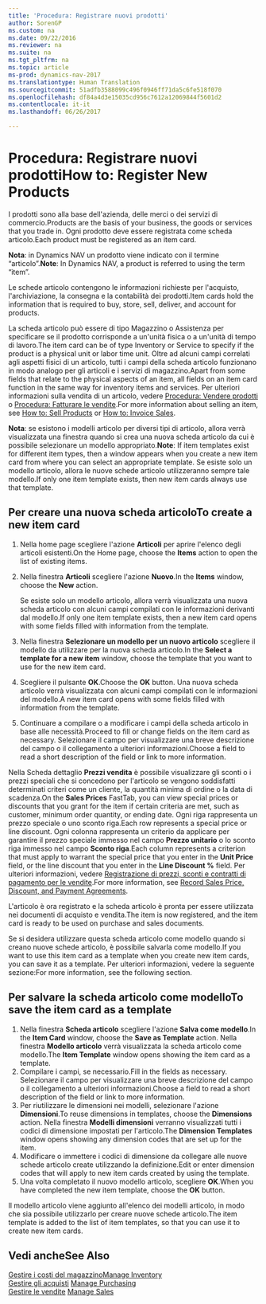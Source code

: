 ```yaml
---
title: 'Procedura: Registrare nuovi prodotti'
author: SorenGP
ms.custom: na
ms.date: 09/22/2016
ms.reviewer: na
ms.suite: na
ms.tgt_pltfrm: na
ms.topic: article
ms-prod: dynamics-nav-2017
ms.translationtype: Human Translation
ms.sourcegitcommit: 51adfb3588099c496f0946ff71da5c6fe518f070
ms.openlocfilehash: df84a4d3e15035cd956c7612a12069844f5601d2
ms.contentlocale: it-it
ms.lasthandoff: 06/26/2017

---
```


# <a name="how-to-register-new-products"></a><span data-ttu-id="0cbf7-102">Procedura: Registrare nuovi prodotti</span><span class="sxs-lookup"><span data-stu-id="0cbf7-102">How to: Register New Products</span></span>

<span data-ttu-id="0cbf7-103">I prodotti sono alla base dell'azienda, delle merci o dei servizi di commercio.</span><span class="sxs-lookup"><span data-stu-id="0cbf7-103">Products are the basis of your business, the goods or services that you trade in.</span></span> <span data-ttu-id="0cbf7-104">Ogni prodotto deve essere registrata come scheda articolo.</span><span class="sxs-lookup"><span data-stu-id="0cbf7-104">Each product must be registered as an item card.</span></span>

<span data-ttu-id="0cbf7-105">**Nota**: in Dynamics NAV un prodotto viene indicato con il termine “articolo”.</span><span class="sxs-lookup"><span data-stu-id="0cbf7-105">**Note**: In Dynamics NAV, a product is referred to using the term “item”.</span></span>

<span data-ttu-id="0cbf7-106">Le schede articolo contengono le informazioni richieste per l'acquisto, l'archiviazione, la consegna e la contabilità dei prodotti.</span><span class="sxs-lookup"><span data-stu-id="0cbf7-106">Item cards hold the information that is required to buy, store, sell, deliver, and account for products.</span></span>

<span data-ttu-id="0cbf7-107">La scheda articolo può essere di tipo Magazzino o Assistenza per specificare se il prodotto corrisponde a un'unità fisica o a un'unità di tempo di lavoro.</span><span class="sxs-lookup"><span data-stu-id="0cbf7-107">The item card can be of type Inventory or Service to specify if the product is a physical unit or labor time unit.</span></span> <span data-ttu-id="0cbf7-108">Oltre ad alcuni campi correlati agli aspetti fisici di un articolo, tutti i campi della scheda articolo funzionano in modo analogo per gli articoli e i servizi di magazzino.</span><span class="sxs-lookup"><span data-stu-id="0cbf7-108">Apart from some fields that relate to the physical aspects of an item, all fields on an item card function in the same way for inventory items and services.</span></span> <span data-ttu-id="0cbf7-109">Per ulteriori informazioni sulla vendita di un articolo, vedere [Procedura: Vendere prodotti](sales-how-sell-products.md) o [Procedura: Fatturare le vendite](sales-how-invoice-sales.md).</span><span class="sxs-lookup"><span data-stu-id="0cbf7-109">For more information about selling an item, see [How to: Sell Products](sales-how-sell-products.md) or [How to: Invoice Sales](sales-how-invoice-sales.md).</span></span>

<span data-ttu-id="0cbf7-110">**Nota**: se esistono i modelli articolo per diversi tipi di articolo, allora verrà visualizzata una finestra quando si crea una nuova scheda articolo da cui è possibile selezionare un modello appropriato.</span><span class="sxs-lookup"><span data-stu-id="0cbf7-110">**Note**: If item templates exist for different item types, then a window appears when you create a new item card from where you can select an appropriate template.</span></span> <span data-ttu-id="0cbf7-111">Se esiste solo un modello articolo, allora le nuove schede articolo utilizzeranno sempre tale modello.</span><span class="sxs-lookup"><span data-stu-id="0cbf7-111">If only one item template exists, then new item cards always use that template.</span></span>

## <a name="to-create-a-new-item-card"></a><span data-ttu-id="0cbf7-112">Per creare una nuova scheda articolo</span><span class="sxs-lookup"><span data-stu-id="0cbf7-112">To create a new item card</span></span>
1. <span data-ttu-id="0cbf7-113">Nella home page scegliere l'azione **Articoli** per aprire l'elenco degli articoli esistenti.</span><span class="sxs-lookup"><span data-stu-id="0cbf7-113">On the Home page, choose the **Items** action to open the list of existing items.</span></span>  
2. <span data-ttu-id="0cbf7-114">Nella finestra **Articoli** scegliere l'azione **Nuovo**.</span><span class="sxs-lookup"><span data-stu-id="0cbf7-114">In the **Items** window, choose the **New** action.</span></span>

    <span data-ttu-id="0cbf7-115">Se esiste solo un modello articolo, allora verrà visualizzata una nuova scheda articolo con alcuni campi compilati con le informazioni derivanti dal modello.</span><span class="sxs-lookup"><span data-stu-id="0cbf7-115">If only one item template exists, then a new item card opens with some fields filled with information from the template.</span></span>
3. <span data-ttu-id="0cbf7-116">Nella finestra **Selezionare un modello per un nuovo articolo** scegliere il modello da utilizzare per la nuova scheda articolo.</span><span class="sxs-lookup"><span data-stu-id="0cbf7-116">In the **Select a template for a new item** window, choose the template that you want to use for the new item card.</span></span>
4. <span data-ttu-id="0cbf7-117">Scegliere il pulsante **OK**.</span><span class="sxs-lookup"><span data-stu-id="0cbf7-117">Choose the **OK** button.</span></span> <span data-ttu-id="0cbf7-118">Una nuova scheda articolo verrà visualizzata con alcuni campi compilati con le informazioni del modello.</span><span class="sxs-lookup"><span data-stu-id="0cbf7-118">A new item card opens with some fields filled with information from the template.</span></span>
5. <span data-ttu-id="0cbf7-119">Continuare a compilare o a modificare i campi della scheda articolo in base alle necessità.</span><span class="sxs-lookup"><span data-stu-id="0cbf7-119">Proceed to fill or change fields on the item card as necessary.</span></span> <span data-ttu-id="0cbf7-120">Selezionare il campo per visualizzare una breve descrizione del campo o il collegamento a ulteriori informazioni.</span><span class="sxs-lookup"><span data-stu-id="0cbf7-120">Choose a field to read a short description of the field or link to more information.</span></span>

<span data-ttu-id="0cbf7-121">Nella Scheda dettaglio **Prezzi vendita** è possibile visualizzare gli sconti o i prezzi speciali che si concedono per l'articolo se vengono soddisfatti determinati criteri come un cliente, la quantità minima di ordine o la data di scadenza.</span><span class="sxs-lookup"><span data-stu-id="0cbf7-121">On the **Sales Prices** FastTab, you can view special prices or discounts that you grant for the item if certain criteria are met, such as customer, minimum order quantity, or ending date.</span></span> <span data-ttu-id="0cbf7-122">Ogni riga rappresenta un prezzo speciale o uno sconto riga.</span><span class="sxs-lookup"><span data-stu-id="0cbf7-122">Each row represents a special price or line discount.</span></span> <span data-ttu-id="0cbf7-123">Ogni colonna rappresenta un criterio da applicare per garantire il prezzo speciale immesso nel campo **Prezzo unitario** o lo sconto riga immesso nel campo **Sconto riga**.</span><span class="sxs-lookup"><span data-stu-id="0cbf7-123">Each column represents a criterion that must apply to warrant the special price that you enter in the **Unit Price** field, or the line discount that you enter in the **Line Discount %** field.</span></span> <span data-ttu-id="0cbf7-124">Per ulteriori informazioni, vedere [Registrazione di prezzi, sconti e contratti di pagamento per le vendite](sales-how-record-sales-price-discount-payment-agreements.md).</span><span class="sxs-lookup"><span data-stu-id="0cbf7-124">For more information, see [Record Sales Price, Discount, and Payment Agreements](sales-how-record-sales-price-discount-payment-agreements.md).</span></span>

<span data-ttu-id="0cbf7-125">L'articolo è ora registrato e la scheda articolo è pronta per essere utilizzata nei documenti di acquisto e vendita.</span><span class="sxs-lookup"><span data-stu-id="0cbf7-125">The item is now registered, and the item card is ready to be used on purchase and sales documents.</span></span>

<span data-ttu-id="0cbf7-126">Se si desidera utilizzare questa scheda articolo come modello quando si creano nuove schede articolo, è possibile salvarla come modello.</span><span class="sxs-lookup"><span data-stu-id="0cbf7-126">If you want to use this item card as a template when you create new item cards, you can save it as a template.</span></span> <span data-ttu-id="0cbf7-127">Per ulteriori informazioni, vedere la seguente sezione:</span><span class="sxs-lookup"><span data-stu-id="0cbf7-127">For more information, see the following section.</span></span>

## <a name="to-save-the-item-card-as-a-template"></a><span data-ttu-id="0cbf7-128">Per salvare la scheda articolo come modello</span><span class="sxs-lookup"><span data-stu-id="0cbf7-128">To save the item card as a template</span></span>
1. <span data-ttu-id="0cbf7-129">Nella finestra **Scheda articolo** scegliere l'azione **Salva come modello**.</span><span class="sxs-lookup"><span data-stu-id="0cbf7-129">In the **Item Card** window, choose the **Save as Template** action.</span></span> <span data-ttu-id="0cbf7-130">Nella finestra **Modello articolo** verrà visualizzata la scheda articolo come modello.</span><span class="sxs-lookup"><span data-stu-id="0cbf7-130">The **Item Template** window opens showing the item card as a template.</span></span>
2. <span data-ttu-id="0cbf7-131">Compilare i campi, se necessario.</span><span class="sxs-lookup"><span data-stu-id="0cbf7-131">Fill in the fields as necessary.</span></span> <span data-ttu-id="0cbf7-132">Selezionare il campo per visualizzare una breve descrizione del campo o il collegamento a ulteriori informazioni.</span><span class="sxs-lookup"><span data-stu-id="0cbf7-132">Choose a field to read a short description of the field or link to more information.</span></span>
3. <span data-ttu-id="0cbf7-133">Per riutilizzare le dimensioni nei modelli, selezionare l'azione **Dimensioni**.</span><span class="sxs-lookup"><span data-stu-id="0cbf7-133">To reuse dimensions in templates, choose the **Dimensions** action.</span></span> <span data-ttu-id="0cbf7-134">Nella finestra **Modelli dimensioni** verranno visualizzati tutti i codici di dimensione impostati per l'articolo.</span><span class="sxs-lookup"><span data-stu-id="0cbf7-134">The **Dimension Templates** window opens showing any dimension codes that are set up for the item.</span></span>
4. <span data-ttu-id="0cbf7-135">Modificare o immettere i codici di dimensione da collegare alle nuove schede articolo create utilizzando la definizione.</span><span class="sxs-lookup"><span data-stu-id="0cbf7-135">Edit or enter dimension codes that will apply to new item cards created by using the template.</span></span>
5. <span data-ttu-id="0cbf7-136">Una volta completato il nuovo modello articolo, scegliere **OK**.</span><span class="sxs-lookup"><span data-stu-id="0cbf7-136">When you have completed the new item template, choose the **OK** button.</span></span>

<span data-ttu-id="0cbf7-137">Il modello articolo viene aggiunto all'elenco dei modelli articolo, in modo che sia possibile utilizzarlo per creare nuove schede articolo.</span><span class="sxs-lookup"><span data-stu-id="0cbf7-137">The item template is added to the list of item templates, so that you can use it to create new item cards.</span></span>

## <a name="see-also"></a><span data-ttu-id="0cbf7-138">Vedi anche</span><span class="sxs-lookup"><span data-stu-id="0cbf7-138">See Also</span></span>
  [<span data-ttu-id="0cbf7-139">Gestire i costi del magazzino</span><span class="sxs-lookup"><span data-stu-id="0cbf7-139">Manage Inventory</span></span>](inventory-manage-inventory.md)  
<span data-ttu-id="0cbf7-140">  [Gestire gli acquisti](purchasing-manage-purchasing.md)</span><span class="sxs-lookup"><span data-stu-id="0cbf7-140">  [Manage Purchasing](purchasing-manage-purchasing.md)</span></span>  
<span data-ttu-id="0cbf7-141">  [Gestire le vendite](sales-manage-sales.md)</span><span class="sxs-lookup"><span data-stu-id="0cbf7-141">  [Manage Sales](sales-manage-sales.md)</span></span>

